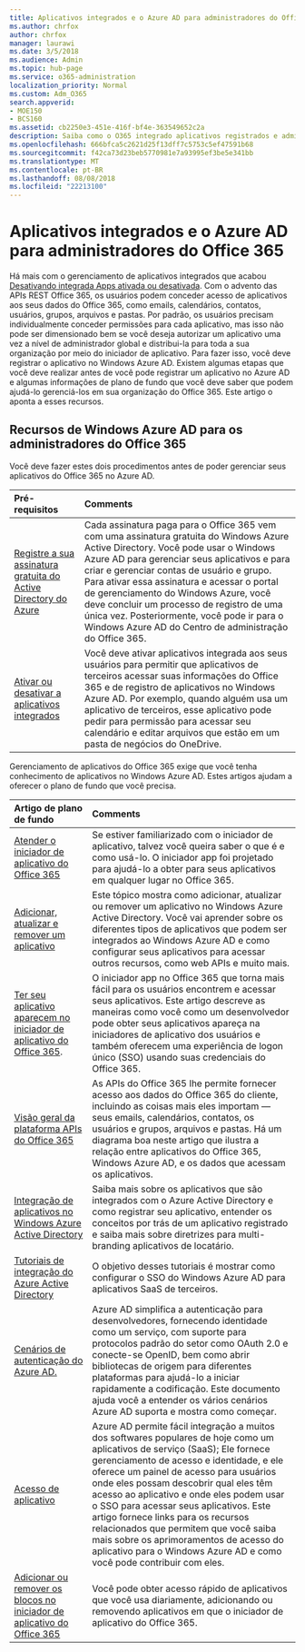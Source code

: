 ```yaml
---
title: Aplicativos integrados e o Azure AD para administradores do Office 365
ms.author: chrfox
author: chrfox
manager: laurawi
ms.date: 3/5/2018
ms.audience: Admin
ms.topic: hub-page
ms.service: o365-administration
localization_priority: Normal
ms.custom: Adm_O365
search.appverid:
- MOE150
- BCS160
ms.assetid: cb2250e3-451e-416f-bf4e-363549652c2a
description: Saiba como o O365 integrado aplicativos registrados e administrado no Azure AD.
ms.openlocfilehash: 666bfca5c2621d25f13dff7c5753c5ef47591b68
ms.sourcegitcommit: f42ca73d23beb5770981e7a93995ef3be5e341bb
ms.translationtype: MT
ms.contentlocale: pt-BR
ms.lasthandoff: 08/08/2018
ms.locfileid: "22213100"
---
```

# <a name="integrated-apps-and-azure-ad-for-office-365-administrators"></a>Aplicativos integrados e o Azure AD para administradores do Office 365

Há mais com o gerenciamento de aplicativos integrados que acabou [Desativando integrada Apps ativada ou desativada](https://support.office.com/article/7e453a40-66df-44ab-92a1-96786cb7fb34#__toc379982114). Com o advento das APIs REST Office 365, os usuários podem conceder acesso de aplicativos aos seus dados do Office 365, como emails, calendários, contatos, usuários, grupos, arquivos e pastas. Por padrão, os usuários precisam individualmente conceder permissões para cada aplicativo, mas isso não pode ser dimensionado bem se você deseja autorizar um aplicativo uma vez a nível de administrador global e distribui-la para toda a sua organização por meio do iniciador de aplicativo. Para fazer isso, você deve registrar o aplicativo no Windows Azure AD. Existem algumas etapas que você deve realizar antes de você pode registrar um aplicativo no Azure AD e algumas informações de plano de fundo que você deve saber que podem ajudá-lo gerenciá-los em sua organização do Office 365. Este artigo o aponta a esses recursos.
  
## <a name="azure-ad-resources-for-office-365-admins"></a>Recursos de Windows Azure AD para os administradores do Office 365

Você deve fazer estes dois procedimentos antes de poder gerenciar seus aplicativos do Office 365 no Azure AD.
  
|**Pré-requisitos**|**Comments**|
|:-----|:-----|
|[Registre a sua assinatura gratuita do Active Directory do Azure](https://go.microsoft.com/fwlink/?LinkId=617127) <br/> |Cada assinatura paga para o Office 365 vem com uma assinatura gratuita do Windows Azure Active Directory. Você pode usar o Windows Azure AD para gerenciar seus aplicativos e para criar e gerenciar contas de usuário e grupo. Para ativar essa assinatura e acessar o portal de gerenciamento do Windows Azure, você deve concluir um processo de registro de uma única vez. Posteriormente, você pode ir para o Windows Azure AD do Centro de administração do Office 365.  <br/> |
|[Ativar ou desativar a aplicativos integrados](https://support.office.com/article/7e453a40-66df-44ab-92a1-96786cb7fb34#__toc379982114) <br/> |Você deve ativar aplicativos integrada aos seus usuários para permitir que aplicativos de terceiros acessar suas informações do Office 365 e de registro de aplicativos no Windows Azure AD. Por exemplo, quando alguém usa um aplicativo de terceiros, esse aplicativo pode pedir para permissão para acessar seu calendário e editar arquivos que estão em um pasta de negócios do OneDrive.  <br/> |
   
Gerenciamento de aplicativos do Office 365 exige que você tenha conhecimento de aplicativos no Windows Azure AD. Estes artigos ajudam a oferecer o plano de fundo que você precisa.
  
|**Artigo de plano de fundo**|**Comments**|
|:-----|:-----|
|[Atender o iniciador de aplicativo do Office 365](https://support.office.com/article/79f12104-6fed-442f-96a0-eb089a3f476a) <br/> |Se estiver familiarizado com o iniciador de aplicativo, talvez você queira saber o que é e como usá-lo. O iniciador app foi projetado para ajudá-lo a obter para seus aplicativos em qualquer lugar no Office 365.  <br/> |
|[Adicionar, atualizar e remover um aplicativo](https://go.microsoft.com/fwlink/?LinkId=617137) <br/> |Este tópico mostra como adicionar, atualizar ou remover um aplicativo no Windows Azure Active Directory. Você vai aprender sobre os diferentes tipos de aplicativos que podem ser integrados ao Windows Azure AD e como configurar seus aplicativos para acessar outros recursos, como web APIs e muito mais.  <br/> |
|[Ter seu aplicativo aparecem no iniciador de aplicativo do Office 365](https://go.microsoft.com/fwlink/?LinkId=617138).  <br/> |O iniciador app no Office 365 que torna mais fácil para os usuários encontrem e acessar seus aplicativos. Este artigo descreve as maneiras como você como um desenvolvedor pode obter seus aplicativos apareça na iniciadores de aplicativo dos usuários e também oferecem uma experiência de logon único (SSO) usando suas credenciais do Office 365.  <br/> |
|[Visão geral da plataforma APIs do Office 365](https://go.microsoft.com/fwlink/?LinkId=617140) <br/> |As APIs do Office 365 lhe permite fornecer acesso aos dados do Office 365 do cliente, incluindo as coisas mais eles importam — seus emails, calendários, contatos, os usuários e grupos, arquivos e pastas. Há um diagrama boa neste artigo que ilustra a relação entre aplicativos do Office 365, Windows Azure AD, e os dados que acessam os aplicativos.  <br/> |
|[Integração de aplicativos no Windows Azure Active Directory](https://go.microsoft.com/fwlink/?LinkId=617141) <br/> | Saiba mais sobre os aplicativos que são integrados com o Azure Active Directory e como registrar seu aplicativo, entender os conceitos por trás de um aplicativo registrado e saiba mais sobre diretrizes para multi-branding aplicativos de locatário.  <br/> |
|[Tutoriais de integração do Azure Active Directory](https://go.microsoft.com/fwlink/?LinkId=617144) <br/> |O objetivo desses tutoriais é mostrar como configurar o SSO do Windows Azure AD para aplicativos SaaS de terceiros.  <br/> |
|[Cenários de autenticação do Azure AD.](https://go.microsoft.com/fwlink/?LinkId=617145) <br/> |Azure AD simplifica a autenticação para desenvolvedores, fornecendo identidade como um serviço, com suporte para protocolos padrão do setor como OAuth 2.0 e conecte-se OpenID, bem como abrir bibliotecas de origem para diferentes plataformas para ajudá-lo a iniciar rapidamente a codificação. Este documento ajuda você a entender os vários cenários Azure AD suporta e mostra como começar.  <br/> |
|[Acesso de aplicativo](https://go.microsoft.com/fwlink/?LinkId=617146) <br/> |Azure AD permite fácil integração a muitos dos softwares populares de hoje como um aplicativos de serviço (SaaS); Ele fornece gerenciamento de acesso e identidade, e ele oferece um painel de acesso para usuários onde eles possam descobrir qual eles têm acesso ao aplicativo e onde eles podem usar o SSO para acessar seus aplicativos. Este artigo fornece links para os recursos relacionados que permitem que você saiba mais sobre os aprimoramentos de acesso do aplicativo para o Windows Azure AD e como você pode contribuir com eles.  <br/> |
|[Adicionar ou remover os blocos no iniciador de aplicativo do Office 365](https://support.office.com/article/0b71362d-ce56-4d21-9b2f-bdb750a82b81) <br/> |Você pode obter acesso rápido de aplicativos que você usa diariamente, adicionando ou removendo aplicativos em que o iniciador de aplicativo do Office 365.  <br/> |
   

